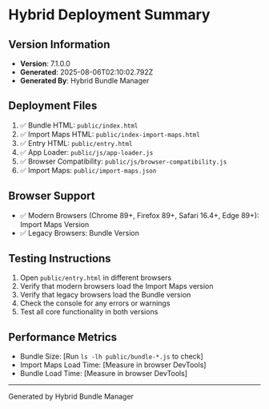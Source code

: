 # Hybrid Deployment Summary

## Version Information
- **Version**: 7.1.0.0
- **Generated**: 2025-08-06T02:10:02.792Z
- **Generated By**: Hybrid Bundle Manager

## Deployment Files
1. ✅ Bundle HTML: `public/index.html`
2. ✅ Import Maps HTML: `public/index-import-maps.html`
3. ✅ Entry HTML: `public/entry.html`
4. ✅ App Loader: `public/js/app-loader.js`
5. ✅ Browser Compatibility: `public/js/browser-compatibility.js`
6. ✅ Import Maps: `public/import-maps.json`

## Browser Support
- ✅ Modern Browsers (Chrome 89+, Firefox 89+, Safari 16.4+, Edge 89+): Import Maps Version
- ✅ Legacy Browsers: Bundle Version

## Testing Instructions
1. Open `public/entry.html` in different browsers
2. Verify that modern browsers load the Import Maps version
3. Verify that legacy browsers load the Bundle version
4. Check the console for any errors or warnings
5. Test all core functionality in both versions

## Performance Metrics
- Bundle Size: [Run `ls -lh public/bundle-*.js` to check]
- Import Maps Load Time: [Measure in browser DevTools]
- Bundle Load Time: [Measure in browser DevTools]

---
Generated by Hybrid Bundle Manager
